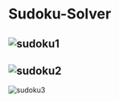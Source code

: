 # Sudoku-Solver

![sudoku1](https://github.com/Adnan-Talha/Sudoku-Solver/assets/120978638/1970f84a-72cc-4fa6-a4a1-61a2f7997cb0)
------------------------------------------------------------------------------
![sudoku2](https://github.com/Adnan-Talha/Sudoku-Solver/assets/120978638/81a7cf4d-1a16-4037-a119-ebbcd4bc6e9d)
------------------------------------------------------------------------------
![sudoku3](https://github.com/Adnan-Talha/Sudoku-Solver/assets/120978638/597f40ea-69da-4fe4-a67c-ab177a997430)





